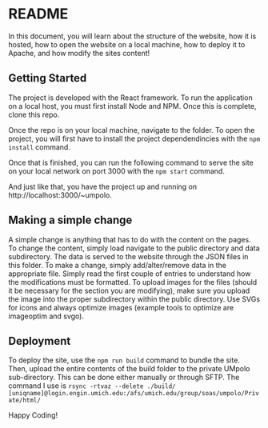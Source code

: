 # README

In this document, you will learn about the structure of the website, how it is hosted, how to open the website on a local machine, how to deploy it to Apache, and how modify the sites content!

## Getting Started
The project is developed with the React framework. To run the application on a local host, you must first install Node and NPM. Once this is complete, clone this repo.

Once the repo is on your local machine, navigate to the folder. To open the project, you will first have to install the project dependendincies with the `npm install` command.

Once that is finished, you can run the following command to serve the site on your local network on port 3000 with the `npm start` command.

And just like that, you have the project up and running on http://localhost:3000/~umpolo. 

## Making a simple change
A simple change is anything that has to do with the content on the pages. To change the content, simply load navigate to the public directory and data subdirectory. The data is served to the website through the JSON files in this folder. To make a change, simply add/alter/remove  data in the appropriate file. Simply read the first couple of entries to understand how the modifications must be formatted. To upload images for the files (should it be necessary for the section you are modifying), make sure you upload the image into the proper subdirectory within the public directory. Use SVGs for icons and always optimize images (example tools to optimize are imageoptim and svgo).

## Deployment
To deploy the site, use the `npm run build` command to bundle the site. Then, upload the entire contents of the build folder to the private UMpolo sub-directory. This can be done either manually or through SFTP. The command I use is `rsync -rtvaz --delete ./build/ [uniqname]@login.engin.umich.edu:/afs/umich.edu/group/soas/umpolo/Private/html/`

Happy Coding!
